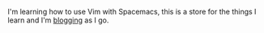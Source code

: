 I'm learning how to use Vim with Spacemacs, this is a store for the things I learn and I'm [blogging](https://outragedpinkracoon.com/2017/09/17/vim-adventures-the-beginning/) as I go.
